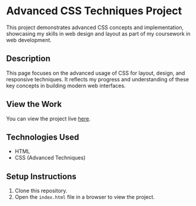 # Advanced CSS Techniques Project

This project demonstrates advanced CSS concepts and implementation, showcasing my skills in web design and layout as part of my coursework in web development.

## Description

This page focuses on the advanced usage of CSS for layout, design, and responsive techniques. It reflects my progress and understanding of these key concepts in building modern web interfaces.

## View the Work

You can view the project live [here](https://arirainbow.github.io/atlas-web-development/css_advanced/index.html).

## Technologies Used

- HTML
- CSS (Advanced Techniques)

## Setup Instructions

1. Clone this repository.
2. Open the `index.html` file in a browser to view the project.

